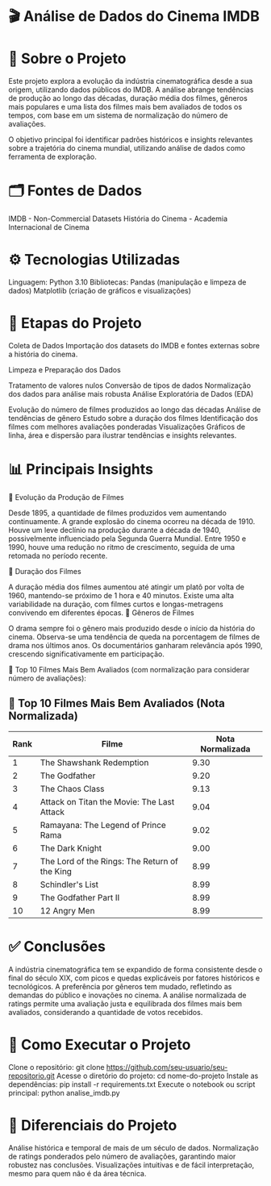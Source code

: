 # 🎬 Análise de Dados do Cinema IMDB

# 📌 Sobre o Projeto
Este projeto explora a evolução da indústria cinematográfica desde a sua origem, utilizando dados públicos do IMDB. A análise abrange tendências de produção ao longo das décadas, duração média dos filmes, gêneros mais populares e uma lista dos filmes mais bem avaliados de todos os tempos, com base em um sistema de normalização do número de avaliações.

O objetivo principal foi identificar padrões históricos e insights relevantes sobre a trajetória do cinema mundial, utilizando análise de dados como ferramenta de exploração.

# 🗂️ Fontes de Dados
IMDB - Non-Commercial Datasets
História do Cinema - Academia Internacional de Cinema

# ⚙️ Tecnologias Utilizadas
Linguagem: Python 3.10
Bibliotecas:
Pandas (manipulação e limpeza de dados)
Matplotlib (criação de gráficos e visualizações)
# 🔎 Etapas do Projeto
Coleta de Dados
Importação dos datasets do IMDB e fontes externas sobre a história do cinema.

Limpeza e Preparação dos Dados

Tratamento de valores nulos
Conversão de tipos de dados
Normalização dos dados para análise mais robusta
Análise Exploratória de Dados (EDA)

Evolução do número de filmes produzidos ao longo das décadas
Análise de tendências de gênero
Estudo sobre a duração dos filmes
Identificação dos filmes com melhores avaliações ponderadas
Visualizações
Gráficos de linha, área e dispersão para ilustrar tendências e insights relevantes.

# 📊 Principais Insights
🔹 Evolução da Produção de Filmes

Desde 1895, a quantidade de filmes produzidos vem aumentando continuamente.
A grande explosão do cinema ocorreu na década de 1910.
Houve um leve declínio na produção durante a década de 1940, possivelmente influenciado pela Segunda Guerra Mundial.
Entre 1950 e 1990, houve uma redução no ritmo de crescimento, seguida de uma retomada no período recente.

🔹 Duração dos Filmes

A duração média dos filmes aumentou até atingir um platô por volta de 1960, mantendo-se próximo de 1 hora e 40 minutos.
Existe uma alta variabilidade na duração, com filmes curtos e longas-metragens convivendo em diferentes épocas.
🔹 Gêneros de Filmes

O drama sempre foi o gênero mais produzido desde o início da história do cinema.
Observa-se uma tendência de queda na porcentagem de filmes de drama nos últimos anos.
Os documentários ganharam relevância após 1990, crescendo significativamente em participação.

🔹 Top 10 Filmes Mais Bem Avaliados (com normalização para considerar número de avaliações):

## 🎥 Top 10 Filmes Mais Bem Avaliados (Nota Normalizada)

| Rank | Filme                                                        | Nota Normalizada |
|------|--------------------------------------------------------------|------------------|
| 1    | The Shawshank Redemption                                     | 9.30             |
| 2    | The Godfather                                                | 9.20             |
| 3    | The Chaos Class                                              | 9.13             |
| 4    | Attack on Titan the Movie: The Last Attack                   | 9.04             |
| 5    | Ramayana: The Legend of Prince Rama                          | 9.02             |
| 6    | The Dark Knight                                              | 9.00             |
| 7    | The Lord of the Rings: The Return of the King                | 8.99             |
| 8    | Schindler's List                                             | 8.99             |
| 9    | The Godfather Part II                                        | 8.99             |
| 10   | 12 Angry Men                                                 | 8.99             |

# ✅ Conclusões
A indústria cinematográfica tem se expandido de forma consistente desde o final do século XIX, com picos e quedas explicáveis por fatores históricos e tecnológicos.
A preferência por gêneros tem mudado, refletindo as demandas do público e inovações no cinema.
A análise normalizada de ratings permite uma avaliação justa e equilibrada dos filmes mais bem avaliados, considerando a quantidade de votos recebidos.
# 📁 Como Executar o Projeto
Clone o repositório:
git clone https://github.com/seu-usuario/seu-repositorio.git
Acesse o diretório do projeto:
cd nome-do-projeto
Instale as dependências:
pip install -r requirements.txt
Execute o notebook ou script principal:
python analise_imdb.py

# 🚀 Diferenciais do Projeto
Análise histórica e temporal de mais de um século de dados.
Normalização de ratings ponderados pelo número de avaliações, garantindo maior robustez nas conclusões.
Visualizações intuitivas e de fácil interpretação, mesmo para quem não é da área técnica.